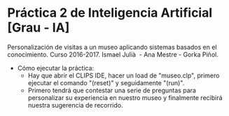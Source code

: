 # Práctica 2 de Inteligencia Artificial  [Grau - IA]
Personalización de visitas a un museo aplicando sistemas basados en el conocimiento.
Curso 2016-2017.
Ismael Julià  - Ana Mestre - Gorka Piñol.

- Cómo ejecutar la práctica:
  - Hay que abrir el CLIPS IDE, hacer un load de "museo.clp", primero ejecutar el 
    comando "(reset)" y seguidamente "(run)".
  - Primero tendrá que contestar una serie de preguntas para personalizar su experiencia 
    en nuestro museo y finalmente recibirá nuestra sugerencia de recorrido.
